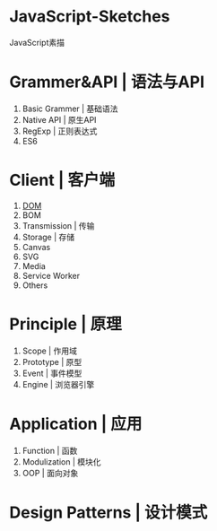 # JavaScript-Sketches
JavaScript素描

# Grammer&API | 语法与API
1. Basic Grammer | 基础语法
2. Native API | 原生API
3. RegExp | 正则表达式
4. ES6

# Client | 客户端
1. [DOM]()
2. BOM
3. Transmission | 传输
4. Storage | 存储
5. Canvas
6. SVG
7. Media
8. Service Worker
9. Others

# Principle | 原理
1. Scope | 作用域
2. Prototype | 原型
3. Event | 事件模型
4. Engine | 浏览器引擎

# Application | 应用
1. Function | 函数
2. Modulization | 模块化
3. OOP | 面向对象

# Design Patterns | 设计模式
